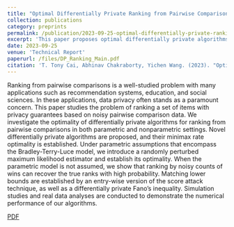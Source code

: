 ```yaml
---
title: "Optimal Differentially Private Ranking from Pairwise Comparisons"
collection: publications
category: preprints
permalink: /publication/2023-09-25-optimal-differentially-private-ranking
excerpt: 'This paper proposes optimal differentially private algorithms for ranking from noisy pairwise comparisons, establishing minimax rates for both parametric and nonparametric settings.'
date: 2023-09-25
venue: 'Technical Report'
paperurl: /files/DP_Ranking_Main.pdf
citation: 'T. Tony Cai, Abhinav Chakraborty, Yichen Wang. (2023). "Optimal Differentially Private Ranking from Pairwise Comparisons.".'
---
```


Ranking from pairwise comparisons is a well-studied problem with many applications such as recommendation systems, education, and social sciences. In these applications, data privacy often stands as a paramount concern. This paper studies the problem of ranking a set of items with privacy guarantees based on noisy pairwise comparison data. We investigate the optimality of differentially private algorithms for ranking from pairwise comparisons in both parametric and nonparametric settings. Novel differentially private algorithms are proposed, and their minimax rate optimality is established.
Under parametric assumptions that encompass the Bradley-Terry-Luce model, we introduce a randomly perturbed maximum likelihood estimator and establish its optimality. When the parametric model is not assumed, we show that ranking by noisy counts of wins can recover the true ranks with high probability. Matching lower bounds are established by an entry-wise version of the score attack technique, as well as a differentially private Fano’s inequality. Simulation studies and real data analyses are conducted to demonstrate the numerical performance of our algorithms.

[PDF](/files/DP_Ranking_Main.pdf)
